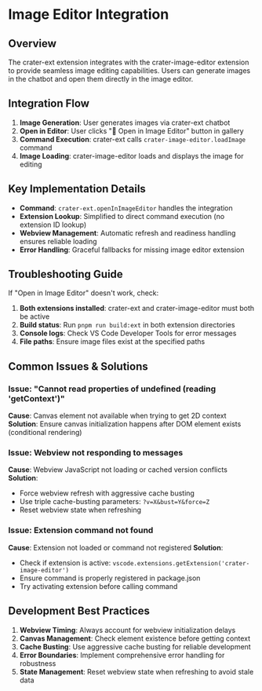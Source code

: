 # Image Editor Integration

## Overview

The crater-ext extension integrates with the crater-image-editor extension to provide seamless image editing capabilities. Users can generate images in the chatbot and open them directly in the image editor.

## Integration Flow

1. **Image Generation**: User generates images via crater-ext chatbot
2. **Open in Editor**: User clicks "🎨 Open in Image Editor" button in gallery
3. **Command Execution**: crater-ext calls `crater-image-editor.loadImage` command
4. **Image Loading**: crater-image-editor loads and displays the image for editing

## Key Implementation Details

- **Command**: `crater-ext.openInImageEditor` handles the integration
- **Extension Lookup**: Simplified to direct command execution (no extension ID lookup)
- **Webview Management**: Automatic refresh and readiness handling ensures reliable loading
- **Error Handling**: Graceful fallbacks for missing image editor extension

## Troubleshooting Guide

If "Open in Image Editor" doesn't work, check:

1. **Both extensions installed**: crater-ext and crater-image-editor must both be active
2. **Build status**: Run `pnpm run build:ext` in both extension directories
3. **Console logs**: Check VS Code Developer Tools for error messages
4. **File paths**: Ensure image files exist at the specified paths

## Common Issues & Solutions

### Issue: "Cannot read properties of undefined (reading 'getContext')"

**Cause**: Canvas element not available when trying to get 2D context
**Solution**: Ensure canvas initialization happens after DOM element exists (conditional rendering)

### Issue: Webview not responding to messages

**Cause**: Webview JavaScript not loading or cached version conflicts
**Solution**:

- Force webview refresh with aggressive cache busting
- Use triple cache-busting parameters: `?v=X&bust=Y&force=Z`
- Reset webview state when refreshing

### Issue: Extension command not found

**Cause**: Extension not loaded or command not registered
**Solution**:

- Check if extension is active: `vscode.extensions.getExtension('crater-image-editor')`
- Ensure command is properly registered in package.json
- Try activating extension before calling command

## Development Best Practices

1. **Webview Timing**: Always account for webview initialization delays
2. **Canvas Management**: Check element existence before getting context
3. **Cache Busting**: Use aggressive cache busting for reliable development
4. **Error Boundaries**: Implement comprehensive error handling for robustness
5. **State Management**: Reset webview state when refreshing to avoid stale data
